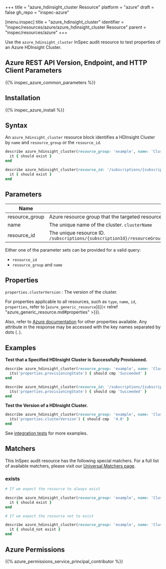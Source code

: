 +++
title = "azure_hdinsight_cluster Resource"
platform = "azure"
draft = false
gh_repo = "inspec-azure"

[menu.inspec]
title = "azure_hdinsight_cluster"
identifier = "inspec/resources/azure/azure_hdinsight_cluster Resource"
parent = "inspec/resources/azure"
+++

Use the `azure_hdinsight_cluster` InSpec audit resource to test properties of an Azure HDInsight Cluster.

## Azure REST API Version, Endpoint, and HTTP Client Parameters

{{% inspec_azure_common_parameters %}}

## Installation

{{% inspec_azure_install %}}

## Syntax

An `azure_hdinsight_cluster` resource block identifies a HDInsight Cluster by `name` and `resource_group` or the `resource_id`.
```ruby
describe azure_hdinsight_cluster(resource_group: 'example', name: 'ClusterName') do
  it { should exist }
end
```
```ruby
describe azure_hdinsight_cluster(resource_id: '/subscriptions/{subscriptionId}/resourceGroups/{resourceGroupName}/providers/Microsoft.HDInsight/clusters/{clusterName}') do
  it { should exist }
end
```

## Parameters

| Name                           | Description                                                                       |
|--------------------------------|-----------------------------------------------------------------------------------|
| resource_group                 | Azure resource group that the targeted resource resides in. `resourceGroupName`   |
| name                           | The unique name of the cluster. `clusterName`                                     |
| resource_id                    | The unique resource ID. `/subscriptions/{subscriptionId}/resourceGroups/{resourceGroupName}/providers/Microsoft.HDInsight/clusters/{clusterName}` |

Either one of the parameter sets can be provided for a valid query:
- `resource_id`
- `resource_group` and `name`

## Properties

`properties.clusterVersion`
: The version of the cluster.

For properties applicable to all resources, such as `type`, `name`, `id`, `properties`, refer to [`azure_generic_resource`]({{< relref "azure_generic_resource.md#properties" >}}).

Also, refer to [Azure documentation](https://docs.microsoft.com/en-us/rest/api/hdinsight/clusters/get) for other properties available. 
Any attribute in the response may be accessed with the key names separated by dots (`.`).

## Examples

**Test that a Specified HDInsight Cluster is Successfully Provisioned.**

```ruby
describe azure_hdinsight_cluster(resource_group: 'example', name: 'ClusterName') do
  its('properties.provisioningState') { should cmp 'Succeeded' }
end
```
```ruby
describe azure_hdinsight_cluster(resource_id: '/subscriptions/{subscriptionId}/resourceGroups/{resourceGroupName}/providers/Microsoft.HDInsight/clusters/{clusterName}') do
  its('properties.provisioningState') { should cmp 'Succeeded' }
end
```
**Test the Version of a HDInsight Cluster.**

```ruby
describe azure_hdinsight_cluster(resource_group: 'example', name: 'ClusterName') do
  its('properties.clusterVersion') { should cmp  '4.0' }
end
```
See [integration tests](../../test/integration/verify/controls/azurerm_hdinsight_cluster.rb) for more examples.

## Matchers

This InSpec audit resource has the following special matchers. For a full list of available matchers, please visit our [Universal Matchers page](https://docs.chef.io/inspec/matchers/).

### exists

```ruby
# If we expect the resource to always exist

describe azure_hdinsight_cluster(resource_group: 'example', name: 'ClusterName') do
  it { should exist }
end

# If we expect the resource not to exist

describe azure_hdinsight_cluster(resource_group: 'example', name: 'ClusterName') do
  it { should_not exist }
end
```

## Azure Permissions

{{% azure_permissions_service_principal_contributor %}}
